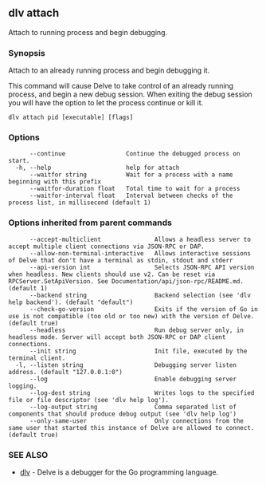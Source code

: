 ## dlv attach

Attach to running process and begin debugging.

### Synopsis

Attach to an already running process and begin debugging it.

This command will cause Delve to take control of an already running process, and
begin a new debug session.  When exiting the debug session you will have the
option to let the process continue or kill it.


```
dlv attach pid [executable] [flags]
```

### Options

```
      --continue                 Continue the debugged process on start.
  -h, --help                     help for attach
      --waitfor string           Wait for a process with a name beginning with this prefix
      --waitfor-duration float   Total time to wait for a process
      --waitfor-interval float   Interval between checks of the process list, in millisecond (default 1)
```

### Options inherited from parent commands

```
      --accept-multiclient               Allows a headless server to accept multiple client connections via JSON-RPC or DAP.
      --allow-non-terminal-interactive   Allows interactive sessions of Delve that don't have a terminal as stdin, stdout and stderr
      --api-version int                  Selects JSON-RPC API version when headless. New clients should use v2. Can be reset via RPCServer.SetApiVersion. See Documentation/api/json-rpc/README.md. (default 1)
      --backend string                   Backend selection (see 'dlv help backend'). (default "default")
      --check-go-version                 Exits if the version of Go in use is not compatible (too old or too new) with the version of Delve. (default true)
      --headless                         Run debug server only, in headless mode. Server will accept both JSON-RPC or DAP client connections.
      --init string                      Init file, executed by the terminal client.
  -l, --listen string                    Debugging server listen address. (default "127.0.0.1:0")
      --log                              Enable debugging server logging.
      --log-dest string                  Writes logs to the specified file or file descriptor (see 'dlv help log').
      --log-output string                Comma separated list of components that should produce debug output (see 'dlv help log')
      --only-same-user                   Only connections from the same user that started this instance of Delve are allowed to connect. (default true)
```

### SEE ALSO

* [dlv](dlv.md)	 - Delve is a debugger for the Go programming language.

